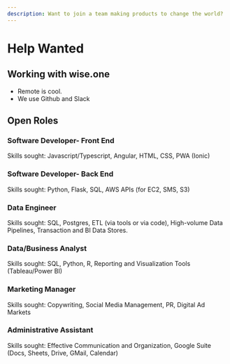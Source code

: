 ```yaml
---
description: Want to join a team making products to change the world?
---
```


# Help Wanted

## Working with wise.one

* Remote is cool.
* We use Github and Slack

## Open Roles

### Software Developer- Front End

Skills sought: Javascript/Typescript, Angular, HTML, CSS, PWA \(Ionic\)

### Software Developer- Back End

Skills sought: Python, Flask, SQL, AWS APIs \(for EC2, SMS, S3\)

### Data Engineer

Skills sought: SQL, Postgres, ETL \(via tools or via code\), High-volume Data Pipelines, Transaction and BI Data Stores. 

### Data/Business Analyst

Skills sought: SQL, Python, R, Reporting and Visualization Tools \(Tableau/Power BI\)

### Marketing Manager

Skills sought: Copywriting, Social Media Management, PR, Digital Ad Markets

### Administrative Assistant

Skills sought: Effective Communication and Organization, Google Suite \(Docs, Sheets, Drive, GMail, Calendar\)



